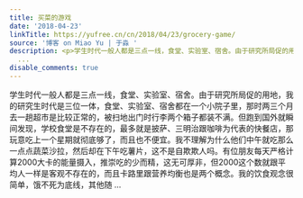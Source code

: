 ```yaml
---
title: 买菜的游戏
date: '2018-04-23'
linkTitle: https://yufree.cn/cn/2018/04/23/grocery-game/
source: '博客 on Miao Yu | 于淼 '
description: <p>学生时代一般人都是三点一线，食堂、实验室、宿舍。由于研究所局促的用地，我的研究生时代是三位一体，食堂、实验室、宿舍都在一个小院子里，那时两三个月去一趟超市是比较正常的，被扫地出门时行李两个箱子都装不满。但跑到国外就瞬间发现，学校食堂是不存在的，最多就是披萨、三明治跟咖啡为代表的快餐店，那玩意吃上一个星期就彻底够了，而且也不便宜。我不理解为什么他们中午就吃那么一点点蔬菜沙拉，然后却在下午吃薯片，这不是自欺欺人吗。有位朋友每天严格计算2000大卡的能量摄入，推崇吃的少而精，这无可厚非，但2000这个数就跟平均人一样是客观不存在的，而且卡路里跟营养均衡也是两个概念。我的饮食观念很简单，饿不死为底线，其他随
  ...
disable_comments: true
---
```

<p>学生时代一般人都是三点一线，食堂、实验室、宿舍。由于研究所局促的用地，我的研究生时代是三位一体，食堂、实验室、宿舍都在一个小院子里，那时两三个月去一趟超市是比较正常的，被扫地出门时行李两个箱子都装不满。但跑到国外就瞬间发现，学校食堂是不存在的，最多就是披萨、三明治跟咖啡为代表的快餐店，那玩意吃上一个星期就彻底够了，而且也不便宜。我不理解为什么他们中午就吃那么一点点蔬菜沙拉，然后却在下午吃薯片，这不是自欺欺人吗。有位朋友每天严格计算2000大卡的能量摄入，推崇吃的少而精，这无可厚非，但2000这个数就跟平均人一样是客观不存在的，而且卡路里跟营养均衡也是两个概念。我的饮食观念很简单，饿不死为底线，其他随 ...